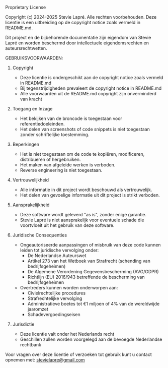 Proprietary License

Copyright (c) 2024-2025 Stevie Lapré. Alle rechten voorbehouden.
Deze licentie is een uitbreiding op de copyright notice zoals vermeld in README.md.

Dit project en de bijbehorende documentatie zijn eigendom van Stevie Lapré en worden beschermd door intellectuele eigendomsrechten en auteursrechtwetten.

GEBRUIKSVOORWAARDEN:

1. Copyright
   - Deze licentie is ondergeschikt aan de copyright notice zoals vermeld in README.md
   - Bij tegenstrijdigheden prevaleert de copyright notice in README.md
   - Alle voorwaarden uit de README.md copyright zijn onverminderd van kracht

2. Toegang en Inzage
   - Het bekijken van de broncode is toegestaan voor referentiedoeleinden.
   - Het delen van screenshots of code snippets is niet toegestaan zonder schriftelijke toestemming.

3. Beperkingen
   - Het is niet toegestaan om de code te kopiëren, modificeren, distribueren of hergebruiken.
   - Het maken van afgeleide werken is verboden.
   - Reverse engineering is niet toegestaan.

4. Vertrouwelijkheid
   - Alle informatie in dit project wordt beschouwd als vertrouwelijk.
   - Het delen van gevoelige informatie uit dit project is strikt verboden.

5. Aansprakelijkheid
   - Deze software wordt geleverd "as is", zonder enige garantie.
   - Stevie Lapré is niet aansprakelijk voor eventuele schade die voortvloeit uit het gebruik van deze software.

6. Juridische Consequenties
   - Ongeautoriseerde aanpassingen of misbruik van deze code kunnen leiden tot juridische vervolging onder:
     * De Nederlandse Auteurswet
     * Artikel 273 van het Wetboek van Strafrecht (schending van bedrijfsgeheimen)
     * De Algemene Verordening Gegevensbescherming (AVG/GDPR)
     * Richtlijn (EU) 2016/943 betreffende de bescherming van bedrijfsgeheimen
   - Overtreders kunnen worden onderworpen aan:
     * Civielrechtelijke procedures
     * Strafrechtelijke vervolging
     * Administratieve boetes tot €1 miljoen of 4% van de wereldwijde jaaromzet
     * Schadevergoedingseisen

7. Jurisdictie
   - Deze licentie valt onder het Nederlands recht
   - Geschillen zullen worden voorgelegd aan de bevoegde Nederlandse rechtbank

Voor vragen over deze licentie of verzoeken tot gebruik kunt u contact opnemen met: stevielapre@gmail.com
